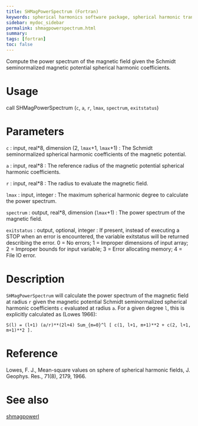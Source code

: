 ```yaml
---
title: SHMagPowerSpectrum (Fortran)
keywords: spherical harmonics software package, spherical harmonic transform, legendre functions, multitaper spectral analysis, fortran, Python, gravity, magnetic field
sidebar: mydoc_sidebar
permalink: shmagpowerspectrum.html
summary:
tags: [fortran]
toc: false
---
```


Compute the power spectrum of the magnetic field given the Schmidt seminormalized magnetic potential spherical harmonic coefficients.

# Usage

call SHMagPowerSpectrum (`c`, `a`, `r`, `lmax`, `spectrum`, `exitstatus`)

# Parameters

`c` : input, real\*8, dimension (2, `lmax`+1, `lmax`+1)
:   The Schmidt seminormalized spherical harmonic coefficients of the magnetic potential.

`a` : input, real\*8
:   The reference radius of the magnetic potential spherical harmonic coefficients.

`r` : input, real\*8
:   The radius to evaluate the magnetic field.

`lmax` : input, integer
:   The maximum spherical harmonic degree to calculate the power spectrum.

`spectrum` : output, real\*8, dimension (`lmax`+1)
:   The power spectrum of the magnetic field.

`exitstatus` : output, optional, integer
:   If present, instead of executing a STOP when an error is encountered, the variable exitstatus will be returned describing the error. 0 = No errors; 1 = Improper dimensions of input array; 2 = Improper bounds for input variable; 3 = Error allocating memory; 4 = File IO error.

# Description

`SHMagPowerSpectrum` will calculate the power spectrum of the magnetic field at radius `r` given the magnetic potential Schmidt seminormalized spherical harmonic coefficients `c` evaluated at radius `a`. For a given degree `l`, this is explicitly calculated as (Lowes 1966):

`S(l) = (l+1) (a/r)**(2l+4) Sum_{m=0}^l [ c(1, l+1, m+1)**2 + c(2, l+1, m+1)**2 ].`

# Reference

Lowes, F. J., Mean-square values on sphere of spherical harmonic fields, J. Geophys. Res., 71(8), 2179, 1966.

# See also

[shmagpowerl](shmagpowerl.html)
